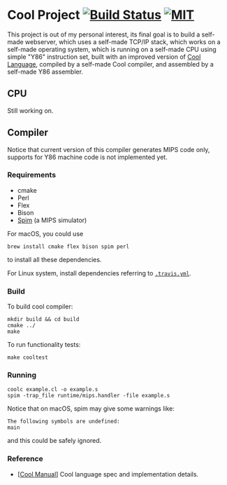 # Cool Project [![Build Status](https://travis-ci.org/FinalTheory/Cool.svg?branch=master)](https://travis-ci.org/FinalTheory/Cool) [![MIT](https://img.shields.io/badge/license-MIT-blue.svg)](https://github.com/FinalTheory/Cool/blob/master/LICENSE)

This project is out of my personal interest, its final goal is to build a self-made webserver, which uses a self-made TCP/IP stack, which works on a self-made operating system, which is running on a self-made CPU using simple "Y86" instruction set, built with an improved version of [Cool Language](https://en.wikipedia.org/wiki/Cool_(programming_language)), compiled by a self-made Cool compiler, and assembled by a self-made Y86 assembler.

## CPU

Still working on.


## Compiler

Notice that current version of this compiler generates MIPS code only, supports for Y86 machine code is not implemented yet.


### Requirements

- cmake
- Perl
- Flex
- Bison
- [Spim](http://spimsimulator.sourceforge.net) (a MIPS simulator)

For macOS, you could use
```
brew install cmake flex bison spim perl
```
to install all these dependencies.

For Linux system, install dependencies referring to [`.travis.yml`](https://github.com/FinalTheory/Cool/blob/master/.travis.yml).


### Build


To build cool compiler:
```
mkdir build && cd build
cmake ../
make
```

To run functionality tests:
```
make cooltest
```


### Running

```
coolc example.cl -o example.s
spim -trap_file runtime/mips.handler -file example.s
```
Notice that on macOS, spim may give some warnings like:
```
The following symbols are undefined:
main
```
and this could be safely ignored.


### Reference

- [[Cool Manual](http://theory.stanford.edu/~aiken/software/cool/cool-manual.pdf)] Cool language spec and implementation details.
